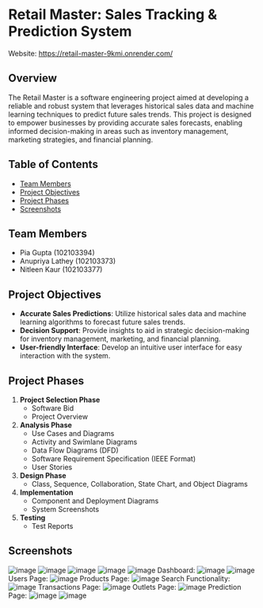 # Retail Master: Sales Tracking & Prediction System

Website: https://retail-master-9kmi.onrender.com/

## Overview
The Retail Master is a software engineering project aimed at developing a reliable and robust system that leverages historical sales data and machine learning techniques to predict future sales trends. This project is designed to empower businesses by providing accurate sales forecasts, enabling informed decision-making in areas such as inventory management, marketing strategies, and financial planning.

## Table of Contents
- [Team Members](#team-members)
- [Project Objectives](#project-objectives)
- [Project Phases](#project-phases)
- [Screenshots](#screenshots)

## Team Members
- Pia Gupta (102103394)
- Anupriya Lathey (102103373)
- Nitleen Kaur (102103377)


## Project Objectives
- **Accurate Sales Predictions**: Utilize historical sales data and machine learning algorithms to forecast future sales trends.
-  **Decision Support**: Provide insights to aid in strategic decision-making for inventory management, marketing, and financial planning.
-   **User-friendly Interface**: Develop an intuitive user interface for easy interaction with the system.

## Project Phases

1. **Project Selection Phase**
   - Software Bid
   - Project Overview
2. **Analysis Phase**
   - Use Cases and Diagrams
   - Activity and Swimlane Diagrams
   - Data Flow Diagrams (DFD)
   - Software Requirement Specification (IEEE Format)
   - User Stories
3. **Design Phase**
   - Class, Sequence, Collaboration, State Chart, and Object Diagrams
4. **Implementation**
   - Component and Deployment Diagrams
   - System Screenshots
5. **Testing**
   - Test Reports

## Screenshots
![image](https://github.com/user-attachments/assets/95456b62-344b-491e-9448-6e6895ec13f1)
![image](https://github.com/user-attachments/assets/6c9d8d3e-e543-43f5-a6f4-97095dd96a92)
![image](https://github.com/user-attachments/assets/251da9db-d1cc-44c5-96df-365d8831e9be)
![image](https://github.com/user-attachments/assets/fed63559-73bc-441f-b3b1-378e6dfb74d8)
![image](https://github.com/user-attachments/assets/767a9518-df2f-4654-8ee6-fd8d4d8271b2)
Dashboard:
![image](https://github.com/user-attachments/assets/54119ba1-f41c-40f1-bee7-972251c215a1)
![image](https://github.com/user-attachments/assets/955d8988-7dd7-4ac9-b67c-ffd7135bf76c)
Users Page:
![image](https://github.com/user-attachments/assets/542d3ba4-fe21-4d09-932e-0cb8657cc6bf)
Products Page:
![image](https://github.com/user-attachments/assets/9f285c8c-1ea1-46ea-af09-92029e735698)
Search Functionality:
![image](https://github.com/user-attachments/assets/8f6b186d-d42d-4a3b-9186-6c34daf7ccb7)
Transactions Page:
![image](https://github.com/user-attachments/assets/49669c18-2a0a-4b18-b659-824729c9672d)
Outlets Page:
![image](https://github.com/user-attachments/assets/36d0040c-fa5b-415b-a905-7bfd5a814b2f)
Prediction Page:
![image](https://github.com/user-attachments/assets/191478f9-a5ff-449b-bd40-51f709719359)
![image](https://github.com/user-attachments/assets/f94d4fc4-a219-47bb-8304-7e0903adc794)

















 
